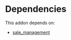 # Dependencies

This addon depends on:

- [sale_management](../../../../odoo-bringout-oca-ocb-sale_management)

